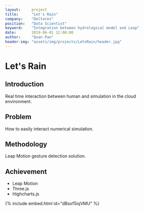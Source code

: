 ```yaml
---
layout:     project
title:      "Let's Rain"
company:    "Deltares"
position:   "Data Scientist"
keyword:    "Integration between hydrological model and Leap"
date:       2019-06-01 12:00:00
author:     "Quan Pan"
header-img: "assets/img/projects/LetsRain/header.jpg"
---
```


# [](#header-1)Let's Rain

## Introduction

Real time interaction between human and simulation in the cloud environment.

## Problem

How to easily interact numerical simulation.

## Methodology

Leap Motion gesture detection solution.

## Achievement

- Leap Motion
- Three.js
- Highcharts.js

{% include embed.html id="dBsxf5iqVMU" %}

